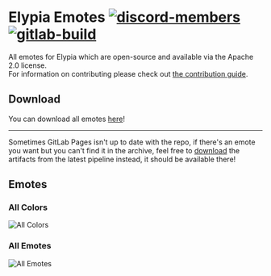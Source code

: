 # Elypia Emotes [![discord-members]][discord] [![gitlab-build]][gitlab]
All emotes for Elypia which are open-source and available via the Apache 2.0 license.  
For information on contributing please check out [the contribution guide]. 

## Download
You can download all emotes [here]!  

---

Sometimes GitLab Pages isn't up to date with the repo, if there's an emote you want but you can't find it in the archive,
feel free to [download] the artifacts from the latest pipeline instead, it should be available there!

## Emotes
### All Colors
![All Colors]

### All Emotes
![All Emotes]

[discord]: https://discord.gg/hprGMaM "Discord Invite"
[gitlab]: https://gitlab.com/Elypia/elypia-emotes/commits/master "Repository on GitLab"
[the contribution guide]: ./CONTRIBUTING.md "Contribute to the Elypia Emotes"
[here]: https://elypia.gitlab.io/elypia-emotes/emotes.zip "All Emotes Packaged"
[download]: https://gitlab.com/Elypia/elypia-emotes/-/jobs/artifacts/master/download?job=pages "Download Latest Pipeline"

[discord-members]: https://discordapp.com/api/guilds/184657525990359041/widget.png "Discord Shield"
[gitlab-build]: https://gitlab.com/Elypia/elypia-emotes/badges/master/pipeline.svg "GitLab Build Shield"
[All Colors]: https://elypia.gitlab.io/elypia-emotes/colors.png "All Colors"
[All Emotes]: https://elypia.gitlab.io/elypia-emotes/emotes.png "All Unique Emotes"